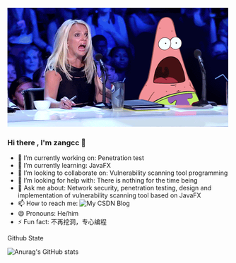 ![Image text](https://github.com/zangcc/images/blob/main/britney.gif)

### Hi there , I'm zangcc 👋



- 🔭 I’m currently working on: Penetration test
- 🌱 I’m currently learning: JavaFX
- 👯 I’m looking to collaborate on: Vulnerability scanning tool programming
- 🤔 I’m looking for help with: There is nothing for the time being
- 💬 Ask me about: Network security, penetration testing, design and implementation of vulnerability scanning tool based on JavaFX
- 📫 How to reach me: ![My CSDN Blog](https://blog.csdn.net/weixin_43847838?spm=1010.2135.3001.5343)
- 😄 Pronouns: He/him
- ⚡ Fun fact: 不再挖洞，专心编程

Github State

![Anurag's GitHub stats](https://github-readme-stats.vercel.app/api?username=zangcc&show_icons=true&theme=radical)
